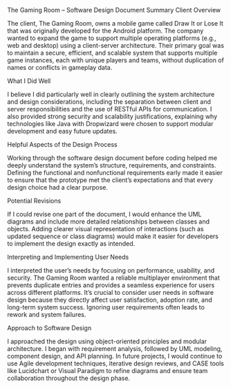 The Gaming Room – Software Design Document Summary Client Overview

The client, The Gaming Room, owns a mobile game called Draw It or Lose It that was originally developed for the Android platform. The company wanted to expand the game to support multiple operating platforms (e.g., web and desktop) using a client-server architecture. Their primary goal was to maintain a secure, efficient, and scalable system that supports multiple game instances, each with unique players and teams, without duplication of names or conflicts in gameplay data.

What I Did Well

I believe I did particularly well in clearly outlining the system architecture and design considerations, including the separation between client and server responsibilities and the use of RESTful APIs for communication. I also provided strong security and scalability justifications, explaining why technologies like Java with Dropwizard were chosen to support modular development and easy future updates.

Helpful Aspects of the Design Process

Working through the software design document before coding helped me deeply understand the system’s structure, requirements, and constraints. Defining the functional and nonfunctional requirements early made it easier to ensure that the prototype met the client’s expectations and that every design choice had a clear purpose.

Potential Revisions

If I could revise one part of the document, I would enhance the UML diagrams and include more detailed relationships between classes and objects. Adding clearer visual representation of interactions (such as updated sequence or class diagrams) would make it easier for developers to implement the design exactly as intended.

Interpreting and Implementing User Needs

I interpreted the user’s needs by focusing on performance, usability, and security. The Gaming Room wanted a reliable multiplayer environment that prevents duplicate entries and provides a seamless experience for users across different platforms. It’s crucial to consider user needs in software design because they directly affect user satisfaction, adoption rate, and long-term system success. Ignoring user requirements often leads to rework and system failures.

Approach to Software Design

I approached the design using object-oriented principles and modular architecture. I began with requirement analysis, followed by UML modeling, component design, and API planning. In future projects, I would continue to use Agile development techniques, iterative design reviews, and CASE tools like Lucidchart or Visual Paradigm to refine diagrams and ensure team collaboration throughout the design phase.
